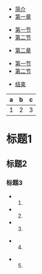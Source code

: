 * [简介](README.md)
* [第一章](chapter1/README.md)
 - [第一节](chapter1/section1.md)
 - [第二节](chapter1/section2.md)
* [第二章](chapter2/README.md)
 - [第一节](chapter2/section1.md)
 - [第二节](chapter2/section2.md)
* [结束](end/README.md)


| a | b | c |
| -- | -- | -- |
| 1 | 2 | 3 |

# 标题1
## 标题2
### 标题3


* 1.
* 2.
* 3.
- 4.
+ 5.